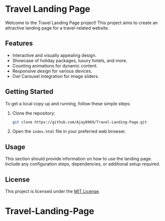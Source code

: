 # Travel Landing Page

Welcome to the Travel Landing Page project! This project aims to create an attractive landing page for a travel-related website.

## Features

- Interactive and visually appealing design.
- Showcase of holiday packages, luxury hotels, and more.
- Counting animations for dynamic content.
- Responsive design for various devices.
- Owl Carousel integration for image sliders.

## Getting Started

To get a local copy up and running, follow these simple steps:

1. Clone the repository:

    ```bash
    git clone https://github.com/Ajay8969/Travel-Landing-Page.git
    ```

2. Open the `index.html` file in your preferred web browser.

## Usage

This section should provide information on how to use the landing page. Include any configuration steps, dependencies, or additional setup required.

## License

This project is licensed under the [MIT License](LICENSE).

# Travel-Landing-Page

